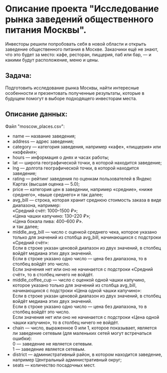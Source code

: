 # Описание проекта "Исследование рынка заведений общественного питания Москвы".

Инвесторы решили попробовать себя в новой области и открыть заведение общественного питания в Москве. Заказчики ещё не знают, что это будет за место: кафе, ресторан, пиццерия, паб или бар, — и какими будут расположение, меню и цены.

## Задача:
Подготовить исследование рынка Москвы, найти интересные особенности и презентовать полученные результаты, которые в будущем помогут в выборе подходящего инвесторам места.

## Описание данных:

Файл "moscow_places.csv":
- name — название заведения;
- address — адрес заведения;
- category — категория заведения, например «кафе», «пиццерия» или «кофейня»;
- hours — информация о днях и часах работы;
- lat — широта географической точки, в которой находится заведение;
- lng — долгота географической точки, в которой находится заведение;
- rating — рейтинг заведения по оценкам пользователей в Яндекс Картах (высшая оценка — 5.0);
- price — категория цен в заведении, например «средние», «ниже среднего», «выше среднего» и так далее;
- avg_bill — строка, которая хранит среднюю стоимость заказа в виде диапазона, например:<br>
«Средний счёт: 1000–1500 ₽»;<br>
«Цена чашки капучино: 130–220 ₽»;<br>
«Цена бокала пива: 400–600 ₽».<br>
и так далее;
- middle_avg_bill — число с оценкой среднего чека, которое указано только для значений из столбца avg_bill, начинающихся с подстроки «Средний счёт»:<br>
Если в строке указан ценовой диапазон из двух значений, в столбец войдёт медиана этих двух значений.<br>
Если в строке указано одно число — цена без диапазона, то в столбец войдёт это число.<br>
Если значения нет или оно не начинается с подстроки «Средний счёт», то в столбец ничего не войдёт.
- middle_coffee_cup — число с оценкой одной чашки капучино, которое указано только для значений из столбца avg_bill, начинающихся с подстроки «Цена одной чашки капучино»:<br>
Если в строке указан ценовой диапазон из двух значений, в столбец войдёт медиана этих двух значений.<br>
Если в строке указано одно число — цена без диапазона, то в столбец войдёт это число.<br>
Если значения нет или оно не начинается с подстроки «Цена одной чашки капучино», то в столбец ничего не войдёт.
- chain — число, выраженное 0 или 1, которое показывает, является ли заведение сетевым (для маленьких сетей могут встречаться ошибки):<br>
0 — заведение не является сетевым.<br>
1 — заведение является сетевым.<br>
- district — административный район, в котором находится заведение, например Центральный административный округ;
- seats — количество посадочных мест.
